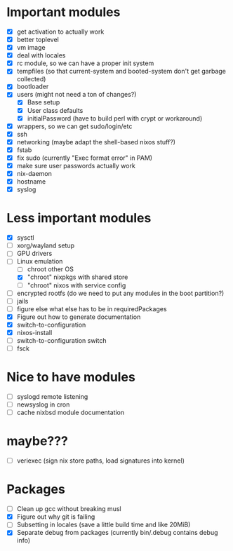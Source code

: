 # Important modules
- [x] get activation to actually work
- [x] better toplevel
- [x] vm image
- [x] deal with locales
- [x] rc module, so we can have a proper init system
- [x] tempfiles (so that current-system and booted-system don't get garbage collected)
- [x] bootloader
- [x] users (might not need a ton of changes?)
    - [x] Base setup
    - [x] User class defaults
    - [x] initialPassword (have to build perl with crypt or workaround)
- [x] wrappers, so we can get sudo/login/etc
- [x] ssh
- [x] networking (maybe adapt the shell-based nixos stuff?)
- [x] fstab
- [x] fix sudo (currently "Exec format error" in PAM)
- [x] make sure user passwords actually work
- [x] nix-daemon
- [x] hostname
- [x] syslog

# Less important modules
- [x] sysctl
- [ ] xorg/wayland setup
- [ ] GPU drivers
- [ ] Linux emulation
    - [ ] chroot other OS
    - [x] "chroot" nixpkgs with shared store
    - [ ] "chroot" nixos with service config
- [ ] encrypted rootfs (do we need to put any modules in the boot partition?)
- [ ] jails
- [ ] figure else what else has to be in requiredPackages
- [x] Figure out how to generate documentation
- [x] switch-to-configuration
- [x] nixos-install
- [ ] switch-to-configuration switch
- [ ] fsck

# Nice to have modules
- [ ] syslogd remote listening
- [ ] newsyslog in cron
- [ ] cache nixbsd module documentation

# maybe???
- [ ] veriexec (sign nix store paths, load signatures into kernel)

# Packages
- [ ] Clean up gcc without breaking musl
- [x] Figure out why git is failing
- [ ] Subsetting in locales (save a little build time and like 20MiB)
- [x] Separate debug from packages (currently bin/.debug contains debug info)
